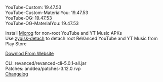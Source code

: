YouTube-Custom: 19.47.53  
YouTube-Custom-MaterialYou: 19.47.53  
YouTube-OG: 19.47.53  
YouTube-OG-MaterialYou: 19.47.53  

Install [Microg](https://github.com/WSTxda/MicroG-RE/releases/latest) for non-root YouTube and YT Music APKs  
Use [zygisk-detach](https://github.com/j-hc/zygisk-detach) to detach root ReVanced YouTube and YT Music from Play Store  

[Downlod From Website](https://mods.prathxm.in)
  
CLI: revanced/revanced-cli-5.0.1-all.jar  
Patches: anddea/patches-3.12.0.rvp  
[Changelog](https://github.com/anddea/revanced-patches/releases/tag/v3.12.0)  
